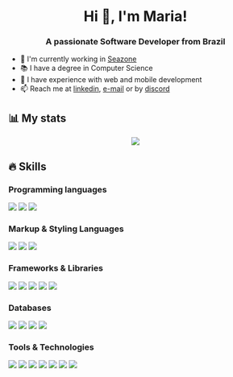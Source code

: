 <h1 align="center">Hi 👋, I'm Maria!</h1>
<h3 align="center">A passionate Software Developer from Brazil</h3>

- 🔭 I'm currently working in [Seazone](https://seazone.com.br/)
- 📚 I have a degree in Computer Science
- 🌳 I have experience with web and mobile development
- 📫 Reach me at [linkedin](https://www.linkedin.com/in/vazmf/), [e-mail](vazfernandam@gmail.com) or by [discord](https://discordapp.com/users/566023014458720306)

## 📊 My stats

<div align="center">
    <a> <img src="https://github-readme-streak-stats.herokuapp.com/?user=VazMF&theme=tokyonight"/>
</div>

## 🔥 Skills

### Programming languages

<div >
 <img src="https://img.shields.io/badge/Python-3776AB?style=for-the-badge&logo=python&logoColor=white">
 <img src="https://img.shields.io/badge/Dart-0175C2?style=for-the-badge&logo=dart&logoColor=white">
 <img src="https://img.shields.io/badge/JavaScript-F7DF1E?style=for-the-badge&logo=javascript&logoColor=black"/>
</div>

### Markup & Styling Languages
<div >
 <img src="https://img.shields.io/badge/HTML5-E34F26?style=for-the-badge&logo=html5&logoColor=white"/>
 <img src="https://img.shields.io/badge/CSS3-1572B6?style=for-the-badge&logo=css3&logoColor=white"/>
 <img src="https://img.shields.io/badge/Markdown-000000?style=for-the-badge&logo=markdown&logoColor=white"/>
</div>

### Frameworks & Libraries

<div >
 <img src="https://img.shields.io/badge/FastAPI-009688.svg?style=for-the-badge&logo=FastAPI&logoColor=white"/>
 <img src="https://img.shields.io/badge/Flutter-02569B?style=for-the-badge&logo=flutter&logoColor=white"/>
 <img src="https://img.shields.io/badge/Node.js-43853D?style=for-the-badge&logo=node.js&logoColor=white"/>
 <img src="https://img.shields.io/badge/AngularJS-E23237?style=for-the-badge&logo=angularjs&logoColor=white"/>
 <img src="https://img.shields.io/badge/Pytest-0A9EDC.svg?style=for-the-badge&logo=Pytest&logoColor=white"/>
</div>

### Databases

<div>
 <img src="https://img.shields.io/badge/MySQL-0A9EDC?style=for-the-badge&logo=mysql&logoColor=white">
 <img src="https://img.shields.io/badge/PostgreSQL-316192?style=for-the-badge&logo=postgresql&logoColor=white">
 <img src="https://img.shields.io/badge/MongoDB-4EA94B?style=for-the-badge&logo=mongodb&logoColor=white">
 <img src="https://img.shields.io/badge/SQLite-07405E?style=for-the-badge&logo=sqlite&logoColor=whitehttps://img.shields.io/badge/SQLite-07405E?style=for-the-badge&logo=sqlite&logoColor=white">
</div>


### Tools & Technologies

<div>
 <img src="https://img.shields.io/badge/GIT-E44C30?style=for-the-badge&logo=git&logoColor=white">
 <img src="https://img.shields.io/badge/GitHub-100000?style=for-the-badge&logo=github&logoColor=white">
 <img src="https://img.shields.io/badge/-vs_code-007ACC?logo=visual-studio-code&logoColor=white&style=for-the-badge">
 <img src="https://img.shields.io/badge/PyCharm-000000.svg?&style=for-the-badge&logo=PyCharm&logoColor=white">
 <img src="https://img.shields.io/badge/Docker-2496ED.svg?style=for-the-badge&logo=Docker&logoColor=white">
 <img src="https://img.shields.io/badge/Postman-FF6C37.svg?style=for-the-badge&logo=Postman&logoColor=white">
 <img src="https://img.shields.io/badge/Linux-FCC624?style=for-the-badge&logo=linux&logoColor=black">
</div>

<!-- ![Snake animation](https://github.com/VazMF/VazMF/blob/output/github-contribution-grid-snake.svg) -->
